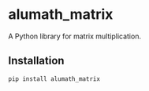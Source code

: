 # alumath_matrix  
A Python library for matrix multiplication.  

## **Installation**  
```bash
pip install alumath_matrix